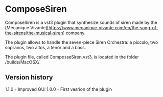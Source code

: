 # ComposeSiren

ComposeSiren is a vst3 plugin that synthesize sounds of siren made by the [Mécanique Vivante][https://www.mecanique-vivante.com/en/the-song-of-the-sirens/the-musical-siren] company.

The plugin allows to handle the seven-piece Siren Orchestra: a piccolo, two sopranos, two altos, a tenor and a bass.

The plugin file, called ComposseSiren.vst3, is located in the folder /builds/MacOSX/.

## Version history

1.1.0 - Improved GUI
1.0.0 - First vesrion of the plugin
